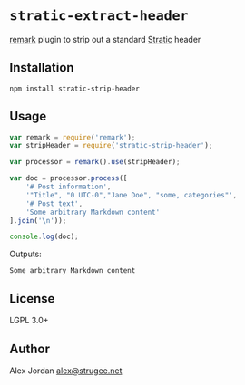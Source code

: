 # `stratic-extract-header`

[remark][1] plugin to strip out a standard [Stratic][2] header

## Installation

    npm install stratic-strip-header

## Usage

```js
var remark = require('remark');
var stripHeader = require('stratic-strip-header');

var processor = remark().use(stripHeader);

var doc = processor.process([
    '# Post information',
    '"Title", "0 UTC-0","Jane Doe", "some, categories"',
	'# Post text',
	'Some arbitrary Markdown content'
].join('\n'));

console.log(doc);
```

Outputs:

```
Some arbitrary Markdown content

```

## License

LGPL 3.0+

## Author

Alex Jordan <alex@strugee.net>

 [1]: https://github.com/wooorm/remark
 [2]: https://github.com/strugee/generator-stratic
